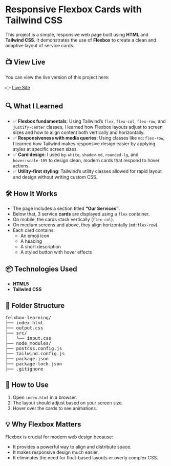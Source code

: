 # Responsive Flexbox Cards with Tailwind CSS

This project is a simple, responsive web page built using **HTML** and **Tailwind CSS**. It demonstrates the use of **Flexbox** to create a clean and adaptive layout of service cards.

## 📺 View Live

You can view the live version of this project here:

👉 [Live Site](https://flexbox-learning.vercel.app/)

## 🔍 What I Learned

- ✅ **Flexbox fundamentals**: Using Tailwind’s `flex`, `flex-col`, `flex-row`, and `justify-center` classes, I learned how Flexbox layouts adjust to screen sizes and how to align content both vertically and horizontally.
- ✅ **Responsiveness with media queries**: Using classes like `md:flex-row`, I learned how Tailwind makes responsive design easier by applying styles at specific screen sizes.
- ✅ **Card design**: I used `bg-white`, `shadow-md`, `rounded-lg`, and `hover:scale-105` to design clean, modern cards that respond to hover actions.
- ✅ **Utility-first styling**: Tailwind’s utility classes allowed for rapid layout and design without writing custom CSS.

## 🛠️ How It Works

- The page includes a section titled **“Our Services”**.
- Below that, 3 service **cards** are displayed using a `flex` container.
- On mobile, the cards stack vertically (`flex-col`).
- On medium screens and above, they align horizontally (`md:flex-row`).
- Each card contains:
  - An emoji icon
  - A heading
  - A short description
  - A styled button with hover effects

## 📦 Technologies Used

- **HTML5**
- **Tailwind CSS**

## 📁 Folder Structure

<pre>
felxbox-learning/
├── index.html
├── output.css
├── src/
│   └── input.css
├── node_modules/
├── postcss.config.js
├── tailwind.config.js
├── package.json
├── package-lock.json
├── .gitignore
</pre>

## 🚀 How to Use

1. Open `index.html` in a browser.
2. The layout should adjust based on your screen size.
3. Hover over the cards to see animations.

## 💡 Why Flexbox Matters

Flexbox is crucial for modern web design because:
- It provides a powerful way to align and distribute space.
- It makes responsive design much easier.
- It eliminates the need for float-based layouts or overly complex CSS.

